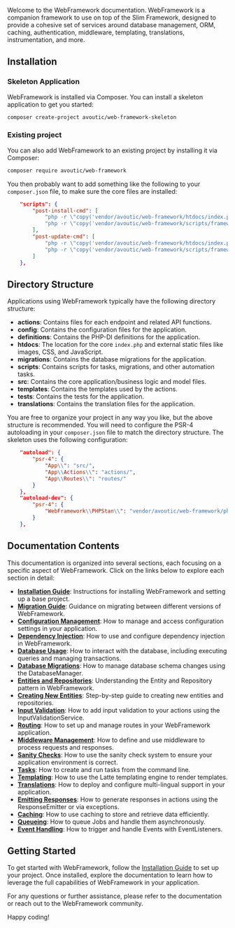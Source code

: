 Welcome to the WebFramework documentation. WebFramework is a companion framework to use on top of the Slim Framework, designed to provide a cohesive set of services around database management, ORM, caching, authentication, middleware, templating, translations, instrumentation, and more.

## Installation

### Skeleton Application

WebFramework is installed via Composer. You can install a skeleton application to get you started:

```bash
composer create-project avoutic/web-framework-skeleton
```

### Existing project

You can also add WebFramework to an existing project by installing it via Composer:

```bash
composer require avoutic/web-framework
```

You then probably want to add something like the following to your `composer.json` file, to make sure the core files are installed:

```json
    "scripts": {
        "post-install-cmd": [
            "php -r \"copy('vendor/avoutic/web-framework/htdocs/index.php', 'htdocs/index.php');\"",
            "php -r \"copy('vendor/avoutic/web-framework/scripts/framework.php', 'framework');\""
        ],
        "post-update-cmd": [
            "php -r \"copy('vendor/avoutic/web-framework/htdocs/index.php', 'htdocs/index.php');\"",
            "php -r \"copy('vendor/avoutic/web-framework/scripts/framework.php', 'framework');\""
        ]
    },
```

## Directory Structure

Applications using WebFramework typically have the following directory structure:

- **actions**: Contains files for each endpoint and related API functions.
- **config**: Contains the configuration files for the application.
- **definitions**: Contains the PHP-DI definitions for the application.
- **htdocs**: The location for the core `index.php` and external static files like images, CSS, and JavaScript.
- **migrations**: Contains the database migrations for the application.
- **scripts**: Contains scripts for tasks, migrations, and other automation tasks.
- **src**: Contains the core application/business logic and model files.
- **templates**: Contains the templates used by the actions.
- **tests**: Contains the tests for the application.
- **translations**: Contains the translation files for the application.

You are free to organize your project in any way you like, but the above structure is recommended. You will need to configure the PSR-4 autoloading in your `composer.json` file to match the directory structure. The skeleton uses the following configuration:

```json
    "autoload": {
        "psr-4": {
            "App\\": "src/",
            "App\\Actions\\": "actions/",
            "App\\Routes\\": "routes/"
        }
    },
    "autoload-dev": {
        "psr-4": {
            "WebFramework\\PHPStan\\": "vendor/avoutic/web-framework/phpstan/"
        }
    },
```

## Documentation Contents

This documentation is organized into several sections, each focusing on a specific aspect of WebFramework. Click on the links below to explore each section in detail:

- **[Installation Guide](https://github.com/avoutic/web-framework/blob/main/INSTALL.md)**: Instructions for installing WebFramework and setting up a base project.
- **[Migration Guide](https://github.com/avoutic/web-framework/blob/main/MIGRATE.md)**: Guidance on migrating between different versions of WebFramework.
- **[Configuration Management](./configuration.md)**: How to manage and access configuration settings in your application.
- **[Dependency Injection](./dependency-injection.md)**: How to use and configure dependency injection in WebFramework.
- **[Database Usage](./database.md)**: How to interact with the database, including executing queries and managing transactions.
- **[Database Migrations](./database-migrations.md)**: How to manage database schema changes using the DatabaseManager.
- **[Entities and Repositories](./entities-and-repositories.md)**: Understanding the Entity and Repository pattern in WebFramework.
- **[Creating New Entities](./new-entity.md)**: Step-by-step guide to creating new entities and repositories.
- **[Input Validation](./input-validation.md)**: How to add input validation to your actions using the InputValidationService.
- **[Routing](./routing.md)**: How to set up and manage routes in your WebFramework application.
- **[Middleware Management](./middlewares.md)**: How to define and use middleware to process requests and responses.
- **[Sanity Checks](./sanity-checks.md)**: How to use the sanity check system to ensure your application environment is correct.
- **[Tasks](./tasks.md)**: How to create and run tasks from the command line.
- **[Templating](./templating.md)**: How to use the Latte templating engine to render templates.
- **[Translations](./translations.md)**: How to deploy and configure multi-lingual support in your application.
- **[Emitting Responses](./emitting-responses.md)**: How to generate responses in actions using the ResponseEmitter or via exceptions.
- **[Caching](./caching.md)**: How to use caching to store and retrieve data efficiently.
- **[Queueing](./queueing.md)**: How to queue Jobs and handle them asynchronously.
- **[Event Handling](./events.md)**: How to trigger and handle Events with EventListeners.

## Getting Started

To get started with WebFramework, follow the [Installation Guide](https://github.com/avoutic/web-framework/blob/main/INSTALL.md) to set up your project. Once installed, explore the documentation to learn how to leverage the full capabilities of WebFramework in your application.

For any questions or further assistance, please refer to the documentation or reach out to the WebFramework community.

Happy coding!
